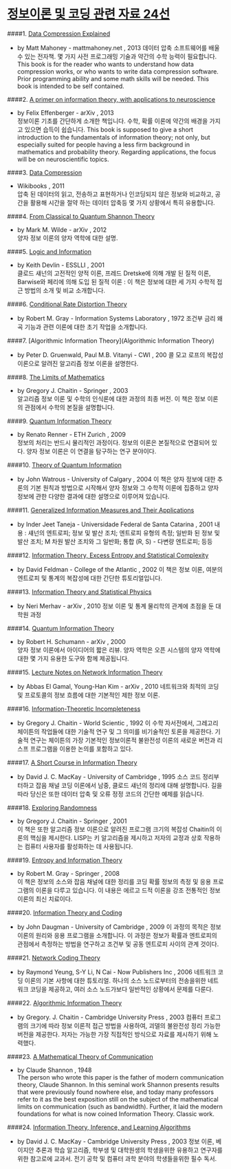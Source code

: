# [정보이론 및 코딩 관련 자료 24선](http://bluebreeze.co.kr/705)


####1. [Data Compression Explained](http://www.e-booksdirectory.com/details.php?ebook=9238)
- by Matt Mahoney - mattmahoney.net , 2013
데이터 압축 소프트웨어를 배울수 있는 전자책. 몇 가지 사전 프로그래밍 기술과 약간의 수학 능력이 필요합니다. 
This book is for the reader who wants to understand how data compression works, or who wants to write data compression software. Prior programming ability and some math skills will be needed. This book is intended to be self contained.

####2. [A primer on information theory, with applications to neuroscience](http://www.e-booksdirectory.com/details.php?ebook=8958)	
- by Felix Effenberger - arXiv , 2013	
정보이론 기초를 간단하게 소개한 책입니다. 수학, 확률 이론에 약간의 배경을 가지고 있으면 습득이 쉽습니다. 
This book is supposed to give a short introduction to the fundamentals of information theory; not only, but especially suited for people having a less firm background in mathematics and probability theory. Regarding applications, the focus will be on neuroscientific topics.

####3. [Data Compression](http://www.e-booksdirectory.com/details.php?ebook=8027)	
- Wikibooks , 2011	
압축 된 데이터의 읽고, 전송하고 표현하거나 인코딩되지 않은 정보와 비교하고, 공간을 활용해 시간을 절약 하는 데이터 압축등 몇 가지 상황에서 특히 유용합니다.

####4. [From Classical to Quantum Shannon Theory](http://www.e-booksdirectory.com/details.php?ebook=7644)
- by Mark M. Wilde - arXiv , 2012	
양자 정보 이론의 양자 역학에 대한 설명.

####5. [Logic and Information](http://www.e-booksdirectory.com/details.php?ebook=6615)	
- by Keith Devlin - ESSLLI , 2001	
클로드 섀넌의 고전적인 양적 이론, 프레드 Dretske에 의해 개발 된 질적 이론, Barwise와 페리에 의해 도입 된 질적 이론 : 이 책은 정보에 대한 세 가지 수학적 접근 방법의 소개 및 비교 소개합니다. 

####6. [Conditional Rate Distortion Theory](http://www.e-booksdirectory.com/details.php?ebook=6295)
- by Robert M. Gray - Information Systems Laboratory , 1972
조건부 금리 왜곡 기능과 관련 이론에 대한 초기 작업을 소개합니다. 

####7. [Algorithmic Information Theory](Algorithmic Information Theory)
- by Peter D. Gruenwald, Paul M.B. Vitanyi - CWI , 200
콜 모고 로프의 복잡성 이론으로 알려진 알고리즘 정보 이론을 설명한다.

####8. [The Limits of Mathematics](http://www.e-booksdirectory.com/details.php?ebook=5845)	
- by Gregory J. Chaitin - Springer , 2003	
알고리즘 정보 이론 및 수학의 인식론에 대한 과정의 최종 버전. 이 책은 정보 이론의 관점에서 수학의 본질을 설명합니다.

####9. [Quantum Information Theory](http://www.e-booksdirectory.com/details.php?ebook=5810)	
- by Renato Renner - ETH Zurich , 2009	
정보의 처리는 반드시 물리적인 과정이다. 정보의 이론은 본질적으로 연결되어 있다. 양자 정보 이론은 이 연결을 탐구하는 연구 분야이다.

####10. [Theory of Quantum Information](http://www.e-booksdirectory.com/details.php?ebook=5804)
- by John Watrous - University of Calgary , 2004
이 책은 양자 정보에 대한 추론의 기본 원칙과 방법으로 시작해서 양자 정보와 그 수학적 이론에 집중하고 양자 정보에 관한 다양한 결과에 대한 설명으로 이루어져 있습니다. 

####11. [Generalized Information Measures and Their Applications](http://www.e-booksdirectory.com/details.php?ebook=5123)
- by Inder Jeet Taneja - Universidade Federal de Santa Catarina , 2001
내용 : 섀넌의 엔트로피; 정보 및 발산 조치; 엔트로피 유형의 측정; 일반화 된 정보 및 발산 조치; M 차원 발산 조치와 그 일반화; 통합 (R, S) - 다변량 엔트로피; 등등

####12. [Information Theory, Excess Entropy and Statistical Complexity](http://www.e-booksdirectory.com/details.php?ebook=4847)	
- by David Feldman - College of the Atlantic , 2002
이 책은 정보 이론, 여분의 엔트로피 및 통계의 복잡성에 대한 간단한 튜토리얼입니다.  

####13. [Information Theory and Statistical Physics](http://www.e-booksdirectory.com/details.php?ebook=4456)
- by Neri Merhav - arXiv , 2010	
정보 이론 및 통계 물리학의 관계에 초점을 둔 대학원 과정 

####14. [Quantum Information Theory](http://www.e-booksdirectory.com/details.php?ebook=4345)
- by Robert H. Schumann - arXiv , 2000	
양자 정보 이론에서 아이디어의 짧은 리뷰. 양자 역학은 오픈 시스템의 양자 역학에 대한 몇 가지 유용한 도구와 함께 제공됩니다. 

####15. [Lecture Notes on Network Information Theory](http://www.e-booksdirectory.com/details.php?ebook=3871)
- by Abbas El Gamal, Young-Han Kim - arXiv , 2010
네트워크와 최적의 코딩 및 프로토콜의 정보 흐름에 대한 기본적인 제한 정보 이론.

####16. [Information-Theoretic Incompleteness](http://www.e-booksdirectory.com/details.php?ebook=3747)	
- by Gregory J. Chaitin - World Scientic , 1992
이 수학 자서전에서, 그레고리 체이튼의 작업들에 대한 기술적 연구 및 그 의미를  비기술적인 토론을 제공한다. 기술적 연구는 체이튼의 가장 기본적인 정보이론적 불완전성 이론의 새로운 버전과 리스프 프로그램을 이용한 논의를 포함하고 있다. 


####17. [A Short Course in Information Theory](http://www.e-booksdirectory.com/details.php?ebook=3610)
- by David J. C. MacKay - University of Cambridge , 1995
소스 코드 정리부터하고 잡음 채널 코딩 이론에서 남중, 클로드 섀넌의 정리에 대해 설명합니다. 길을 따라 당신은 또한 데이터 압축 및 오류 정정 코드의 간단한 예제를 읽습니다.

####18. [Exploring Randomness](http://www.e-booksdirectory.com/details.php?ebook=2085)
- by Gregory J. Chaitin - Springer , 2001	
이 책은 또한 알고리즘 정보 이론으로 알려진 프로그램 크기의 복잡성 Chaitin의 이론의 핵심을 제시한다. LISP는 키 알고리즘을 제시하고 저자의 교정과 상호 작용하는 컴퓨터 사용자를 활성화하는 데 사용됩니다. 

####19. [Entropy and Information Theory](http://www.e-booksdirectory.com/details.php?ebook=1404)
- by Robert M. Gray - Springer , 2008	
이 책은 정보의 소스와 잡음 채널에 대한 정리를 코딩 확률 정보의 측정 및 응용 프로그램의 이론을 다루고 있습니다. 이 내용은 에르고 드적 이론을 강조 전통적인 정보 이론의 최신 치료이다.

####20. [Information Theory and Coding](http://www.e-booksdirectory.com/details.php?ebook=1175)
- by John Daugman - University of Cambridge , 2009
이 과정의 목적은 정보 이론의 원리와 응용 프로그램을 소개합니다. 이 과정은 정보가 확률과 엔트로피의 관점에서 측정하는 방법을 연구하고 조건부 및 공동 엔트로피 사이의 관계 것이다.

####21. [Network Coding Theory](http://www.e-booksdirectory.com/details.php?ebook=1172)	
- by Raymond Yeung, S-Y Li, N Cai - Now Publishers Inc , 2006
네트워크 코딩 이론의 기본 사항에 대한 튜토리얼. 하나의 소스 노드로부터의 전송을위한 네트워크 코딩을 제공하고, 여러 소스 노드가보다 일반적인 상황에서 문제를 다룬다. 

####22. [Algorithmic Information Theory](http://www.e-booksdirectory.com/details.php?ebook=1171)
- by Gregory. J. Chaitin - Cambridge University Press , 2003
컴퓨터 프로그램의 크기에 따라 정보 이론적 접근 방법을 사용하여, 괴델의 불완전성 정리 가능한 버전을 제공한다. 저자는 가능한 가장 직접적인 방식으로 자료를 제시하기 위해 노력했다. 

####23. [A Mathematical Theory of Communication](http://www.e-booksdirectory.com/details.php?ebook=1121)
- by Claude Shannon , 1948	
The person who wrote this paper is the father of modern communication theory, Claude Shannon. In this seminal work Shannon presents results that were previously found nowhere else, and today many professors refer to it as the best exposition still on the subject of the mathematical limits on communication (such as bandwidth). Further, it laid the modern foundations for what is now coined Information Theory. Classic work. 

####24. [Information Theory, Inference, and Learning Algorithms](http://www.e-booksdirectory.com/details.php?ebook=21)
- by David J. C. MacKay - Cambridge University Press , 2003
정보 이론, 베이지안 추론과 학습 알고리즘, 학부생 및 대학원생의 학생을위한 유용하고 연구자를위한 참고로에 교과서. 전기 공학 및 컴퓨터 과학 분야의 학생들을위한 필수 독서.